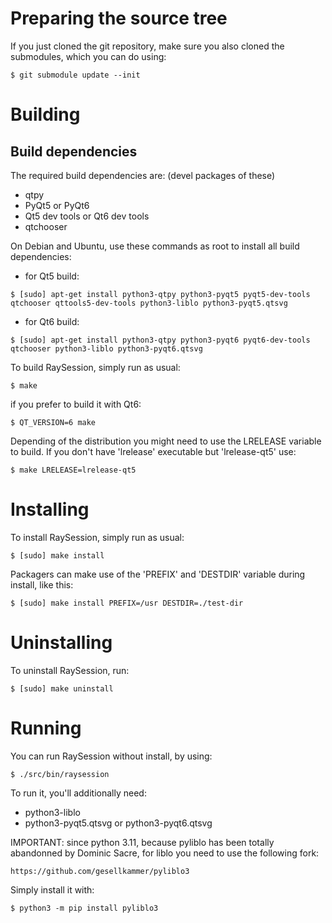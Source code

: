 # Preparing the source tree

If you just cloned the git repository, make sure you also
cloned the submodules, which you can do using:

`$ git submodule update --init`

# Building

## Build dependencies

The required build dependencies are: (devel packages of these)

 - qtpy
 - PyQt5 or PyQt6
 - Qt5 dev tools or Qt6 dev tools
 - qtchooser

On Debian and Ubuntu, use these commands as root to install all build
dependencies:

- for Qt5 build:

`$ [sudo] apt-get install python3-qtpy python3-pyqt5 pyqt5-dev-tools qtchooser qttools5-dev-tools python3-liblo python3-pyqt5.qtsvg`

- for Qt6 build:

`$ [sudo] apt-get install python3-qtpy python3-pyqt6 pyqt6-dev-tools qtchooser python3-liblo python3-pyqt6.qtsvg`

To build RaySession, simply run as usual:

`$ make`

if you prefer to build it with Qt6:

`$ QT_VERSION=6 make`

Depending of the distribution you might need to use the LRELEASE variable
to build.  If you don't have 'lrelease' executable but 'lrelease-qt5' use:

`$ make LRELEASE=lrelease-qt5`

# Installing

To install RaySession, simply run as usual:

`$ [sudo] make install`

Packagers can make use of the 'PREFIX' and 'DESTDIR' variable during install,
like this:

`$ [sudo] make install PREFIX=/usr DESTDIR=./test-dir`

# Uninstalling

To uninstall RaySession, run:

`$ [sudo] make uninstall`

# Running

You can run RaySession without install, by using:

`$ ./src/bin/raysession`

To run it, you'll additionally need:

   - python3-liblo
   - python3-pyqt5.qtsvg or python3-pyqt6.qtsvg


IMPORTANT: since python 3.11, because pyliblo has been totally abandonned
by Dominic Sacre, for liblo you need to use the following fork:

    https://github.com/gesellkammer/pyliblo3

Simply install it with:

`$ python3 -m pip install pyliblo3`
